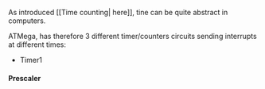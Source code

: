 As introduced [[Time counting| here]], tine can be quite abstract in computers.

ATMega, has therefore 3 different timer/counters circuits sending interrupts at different times:
- Timer1

#### Prescaler